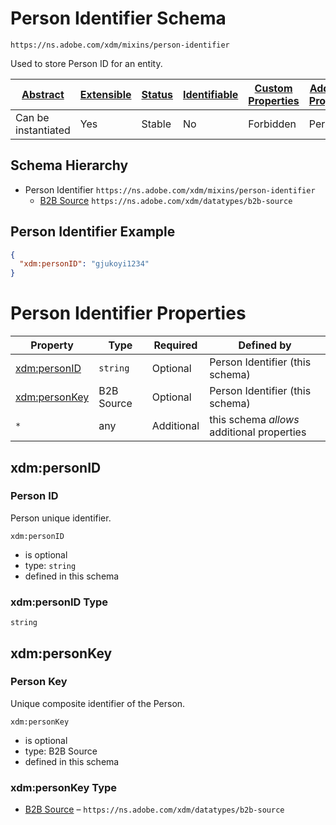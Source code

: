 
# Person Identifier Schema

```
https://ns.adobe.com/xdm/mixins/person-identifier
```

Used to store Person ID for an entity.

| [Abstract](../../../abstract.md) | [Extensible](../../../extensions.md) | [Status](../../../status.md) | [Identifiable](../../../id.md) | [Custom Properties](../../../extensions.md) | [Additional Properties](../../../extensions.md) | Defined In |
|----------------------------------|--------------------------------------|------------------------------|--------------------------------|---------------------------------------------|-------------------------------------------------|------------|
| Can be instantiated | Yes | Stable | No | Forbidden | Permitted | [fieldgroups/shared/person-identifier.schema.json](fieldgroups/shared/person-identifier.schema.json) |
## Schema Hierarchy

* Person Identifier `https://ns.adobe.com/xdm/mixins/person-identifier`
  * [B2B Source](../../datatypes/b2b/b2b-source.schema.md) `https://ns.adobe.com/xdm/datatypes/b2b-source`


## Person Identifier Example
```json
{
  "xdm:personID": "gjukoyi1234"
}
```

# Person Identifier Properties

| Property | Type | Required | Defined by |
|----------|------|----------|------------|
| [xdm:personID](#xdmpersonid) | `string` | Optional | Person Identifier (this schema) |
| [xdm:personKey](#xdmpersonkey) | B2B Source | Optional | Person Identifier (this schema) |
| `*` | any | Additional | this schema *allows* additional properties |

## xdm:personID
### Person ID

Person unique identifier.

`xdm:personID`
* is optional
* type: `string`
* defined in this schema

### xdm:personID Type


`string`






## xdm:personKey
### Person Key

Unique composite identifier of the Person.

`xdm:personKey`
* is optional
* type: B2B Source
* defined in this schema

### xdm:personKey Type


* [B2B Source](../../datatypes/b2b/b2b-source.schema.md) – `https://ns.adobe.com/xdm/datatypes/b2b-source`




